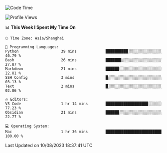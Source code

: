 <!--START_SECTION:waka-->
![Code Time](http://img.shields.io/badge/Code%20Time-128%20hrs%2016%20mins-blue)

![Profile Views](http://img.shields.io/badge/Profile%20Views-17-blue)

📊 **This Week I Spent My Time On** 

```text
🕑︎ Time Zone: Asia/Shanghai

💬 Programming Languages: 
Python                   39 mins             ██████████░░░░░░░░░░░░░░░   40.79 % 
Bash                     26 mins             ███████░░░░░░░░░░░░░░░░░░   27.87 % 
Markdown                 21 mins             ██████░░░░░░░░░░░░░░░░░░░   22.81 % 
SSH Config               3 mins              █░░░░░░░░░░░░░░░░░░░░░░░░   03.13 % 
Text                     2 mins              █░░░░░░░░░░░░░░░░░░░░░░░░   02.86 % 

🔥 Editors: 
VS Code                  1 hr 14 mins        ███████████████████░░░░░░   77.23 % 
Obsidian                 21 mins             ██████░░░░░░░░░░░░░░░░░░░   22.77 % 

💻 Operating System: 
Mac                      1 hr 36 mins        █████████████████████████   100.00 % 
```


 Last Updated on 10/08/2023 18:37:41 UTC
<!--END_SECTION:waka-->